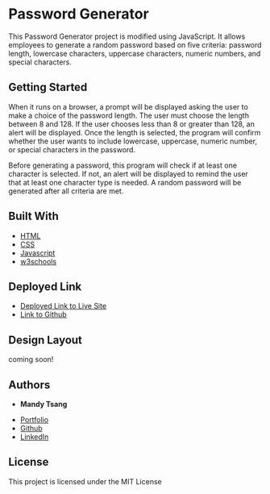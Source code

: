 # Password Generator

This Password Generator project is modified using JavaScript. It allows employees to generate a random password based on five criteria: password length, lowercase characters, uppercase characters, numeric numbers, and special characters. 


## Getting Started

When it runs on a browser, a prompt will be displayed asking the user to make a choice of the password length. The user must choose the length between 8 and 128. If the user chooses less than 8 or greater than 128, an alert will be displayed. Once the length is selected, the program will confirm whether the user wants to include lowercase, uppercase, numeric number, or special characters in the password. 

Before generating a password, this program will check if at least one character is selected. If not, an alert will be displayed to remind the user that at least one character type is needed. A random password will be generated after all criteria are met. 


## Built With

* [HTML](https://developer.mozilla.org/en-US/docs/Web/HTML)
* [CSS](https://developer.mozilla.org/en-US/docs/Web/CSS)
* [Javascript](https://developer.mozilla.org/en-US/docs/Web/JavaScript)
* [w3schools](https://www.w3schools.com/js/default.asp)


## Deployed Link

* [Deployed Link to Live Site](https://mandytsang007.github.io/PasswordGenerator/)
* [Link to Github](https://github.com/MANDYTSANG007/PasswordGenerator)

## Design Layout

coming soon!

## Authors

* **Mandy Tsang** 

- [Portfolio](https://mandytsang007.github.io/new-portfolio/)
- [Github](https://github.com/MANDYTSANG007)
- [LinkedIn](https://www.linkedin.com/in/man-tsang-64308b22a/)


## License

This project is licensed under the MIT License 

